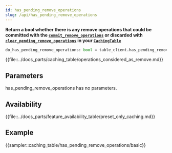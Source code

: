 ```yaml
---
id: has_pending_remove_operations
slug: /api/has_pending_remove_operations
---
```


**Return a bool whether there is any remove operations that could be committed with the
[```commit_remove_operations```](../api/commit_remove_operations.md) or discarded with 
[```clear_pending_remove_operations```](../api/clear_pending_remove_operations.md) in your 
[```CachingTable```](../caching_table/introduction.md)**

```python
do_has_pending_remove_operations: bool = table_client.has_pending_remove_operations()
```

{{file::../docs_parts/caching_table/operations_considered_as_remove.md}}

## Parameters

has_pending_remove_operations has no parameters.
 
## Availability

{{file::../docs_parts/feature_availability_table/preset_only_caching.md}}

## Example
{{sampler::caching_table/has_pending_remove_operations/basic}}